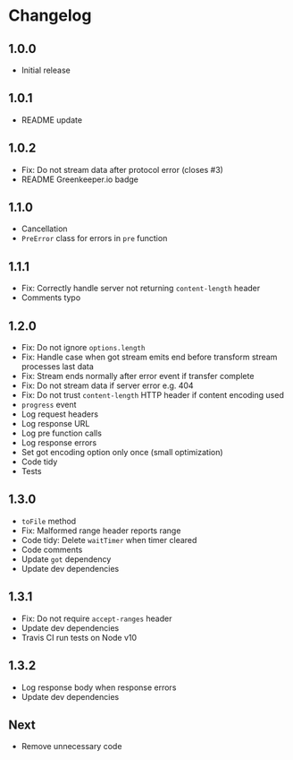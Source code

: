 # Changelog

## 1.0.0

* Initial release

## 1.0.1

* README update

## 1.0.2

* Fix: Do not stream data after protocol error (closes #3)
* README Greenkeeper.io badge

## 1.1.0

* Cancellation
* `PreError` class for errors in `pre` function

## 1.1.1

* Fix: Correctly handle server not returning `content-length` header
* Comments typo

## 1.2.0

* Fix: Do not ignore `options.length`
* Fix: Handle case when got stream emits end before transform stream processes last data
* Fix: Stream ends normally after error event if transfer complete
* Fix: Do not stream data if server error e.g. 404
* Fix: Do not trust `content-length` HTTP header if content encoding used
* `progress` event
* Log request headers
* Log response URL
* Log pre function calls
* Log response errors
* Set got encoding option only once (small optimization)
* Code tidy
* Tests

## 1.3.0

* `toFile` method
* Fix: Malformed range header reports range
* Code tidy: Delete `waitTimer` when timer cleared
* Code comments
* Update `got` dependency
* Update dev dependencies

## 1.3.1

* Fix: Do not require `accept-ranges` header
* Update dev dependencies
* Travis CI run tests on Node v10

## 1.3.2

* Log response body when response errors
* Update dev dependencies

## Next

* Remove unnecessary code
